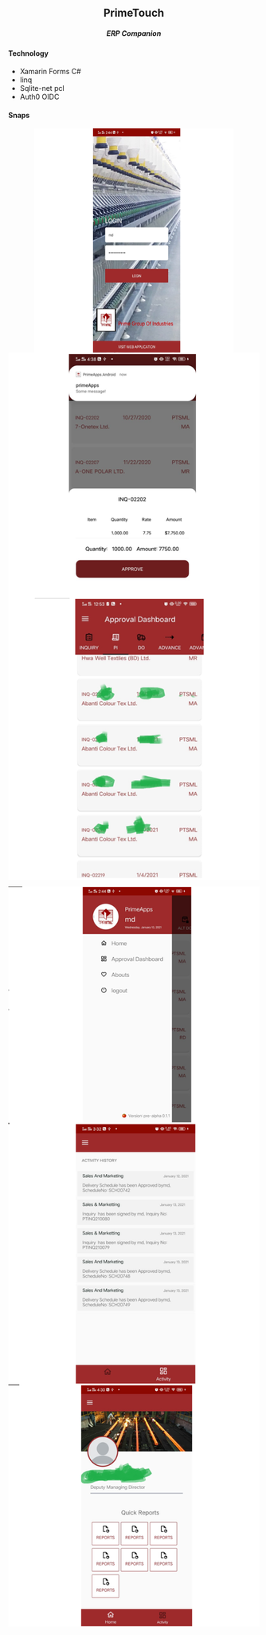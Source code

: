 <h2 align="center">PrimeTouch</h2>  
<h5 align="center">ERP Companion</h5>  

#### Technology  
- Xamarin Forms C#  
- linq
- Sqlite-net pcl
- Auth0 OIDC

#### Snaps
<p align="center"> 
  <img align="center" src="https://github.com/Tuurash/PrimeTouch/blob/master/Snaps/login.PNG"  width="400" height="450"/> 
  <img align="center" src="https://github.com/Tuurash/PrimeTouch/blob/master/Snaps/ApprovalPanel.PNG" />
  <img align="center" src="https://github.com/Tuurash/PrimeTouch/blob/master/Snaps/ApprovalDashboard.PNG"/>
</p>
<p align="center">
  <img align="center" src="https://github.com/Tuurash/PrimeTouch/blob/master/Snaps/Flyout.PNG"/> 
  <img align="center" src="https://github.com/Tuurash/PrimeTouch/blob/master/Snaps/ActivityHistory.PNG"/> 
  <img align="center" src="https://github.com/Tuurash/PrimeTouch/blob/master/Snaps/Profile.PNG"/>
</p>
